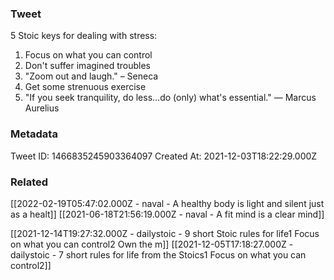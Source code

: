 ### Tweet
5 Stoic keys for dealing with stress:

1. Focus on what you can control
2. Don't suffer imagined troubles
3. "Zoom out and laugh." – Seneca
4. Get some strenuous exercise
5. "If you seek tranquility, do less...do (only) what's essential." — Marcus Aurelius

### Metadata
Tweet ID: 1466835245903364097
Created At: 2021-12-03T18:22:29.000Z

### Related
[[2022-02-19T05:47:02.000Z - naval - A healthy body is light and silent just as a healt]]
[[2021-06-18T21:56:19.000Z - naval - A fit mind is a clear mind]]

[[2021-12-14T19:27:32.000Z - dailystoic - 9 short Stoic rules for life1 Focus on what you can control2 Own the m]]
[[2021-12-05T17:18:27.000Z - dailystoic - 7 short rules for life from the Stoics1 Focus on what you can control2]]
